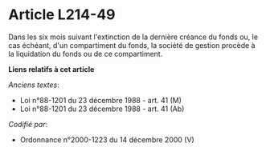 # Article L214-49

Dans les six mois suivant l'extinction de la dernière créance du fonds ou, le cas échéant, d'un compartiment du fonds, la
société de gestion procède à la liquidation du fonds ou de ce compartiment.

**Liens relatifs à cet article**

_Anciens textes_:

  - Loi n°88-1201 du 23 décembre 1988 - art. 41 (M)
  - Loi n°88-1201 du 23 décembre 1988 - art. 41 (Ab)

_Codifié par_:

  - Ordonnance n°2000-1223 du 14 décembre 2000 (V)
